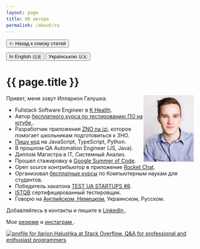 ```yaml
---
layout: page
title: Об авторе
permalink: /about/ru
---
```


<button class="back-to-articles-btn" onclick="location.href='/'" type="button"><- Назад к списку статей</button>

<div>
    <button class="lang-btn" onclick="location.href='/about'" type="button">In English 🇬🇧 </button>
    <button class="lang-btn" onclick="location.href='/about/ua'" type="button">Українською 🇺🇦</button>
</div>

<h1 itemprop="name">{{ page.title }}</h1>

<img align="right" src="/assets/images/about-me-my-photo.jpg" alt="Ilarion Halushka" width="135" height="178"/>

Привет, меня зовут Илларион Галушка.

<ul>
 <li>Fullstack Software Engineer в <a target="_blank" href="https://khealth.com/">K Health</a>.</li>
 <li>Автор <a target="_blank" href="https://www.youtube.com/playlist?list=PLoZfdp36DZcqq6PoJJVHlS_c_1G89bkh7">бесплатного курса по тестированию ПО на ютубе <i class="fa fa-1x fa-youtube"></i></a>.</li>
 <li>Разработчик приложения <a target="_blank" href="https://apps.apple.com/by/app/%D0%B7%D0%BD%D0%BE-%D0%BD%D0%B0-%D1%96%D0%B7%D1%96/id1578565229">ZNO na izi</a>, которое помогает школьникам подготовиться к ЗНО.</li>
 <li><a target="_blank" href="https://github.com/IlarionHalushka">Пишу код</a> на JavaScript, TypeScript, Python.</li>
 <li>В прошлом QA Automation Engineer (JS, Java).</li>
 <li>Диплом Магистра в ІТ, Системный Анализ.</li>
 <li>Прошел стажировку в <a target="_blank" href="https://gist.github.com/IlarionHalushka/5d2fd5a74aaffad426c81253e8dd5c65">Google Summer of Code</a>.</li>
 <li>Open source контрибьютор в приложение <a target="_blank" href="https://github.com/RocketChat/Rocket.Chat.ReactNative/">Rocket Chat</a>.</li>
 <li>Организовал <a target="_blank" href="https://ilarionhalushka.github.io/Results-Of-My-IT-Courses/">бесплатные курсы</a> по Компьютерным наукам для студентов.</li>
 <li>Победитель хакатона <a target="_blank" href="https://www.testuastartups.com/post/testuastartups8">TEST UA STARTUPS #8</a>.</li>
 <li><a target="_blank" href="https://gist.github.com/IlarionHalushka/aebab1c82369b89c1d6afb12be568679">ISTQB</a> сертифицированный тестировщик.</li>
 <li>Говорю на <a target="_blank" href="https://www.duolingo.com/profile/IlarionHalushka">Английском, Немецком</a>, Украинском, Русском.</li>
</ul>


Добавляйтесь в контакты и пишите в <a target="_blank" href="https://www.linkedin.com/in/ilarion-halushka-6a31a5173">LinkedIn <i class="fa fa-1x fa-linkedin-square"></i></a>.

Мое  <a target="_blank" href="https://drive.google.com/drive/folders/1wUBlBntdIpNfXWWHBD_iDqvBcCLNkzXM?usp=sharing)">резюме</a>
и <a target="_blank" href="https://www.instagram.com/h.i.l.a.r.i.o.n/">инстаграм <i class="fa fa-1x fa-instagram"></i></a>.


<a target="_blank" href="https://stackoverflow.com/users/9110955/ilarion-halushka">
  <img src="https://stackoverflow.com/users/flair/9110955.png"
   width="208" height="58"
   alt="profile for Ilarion Halushka at Stack Overflow, Q&amp;A for professional and enthusiast programmers"
   title="profile for Ilarion Halushka at Stack Overflow, Q&amp;A for professional and enthusiast programmers"
  />
</a>



